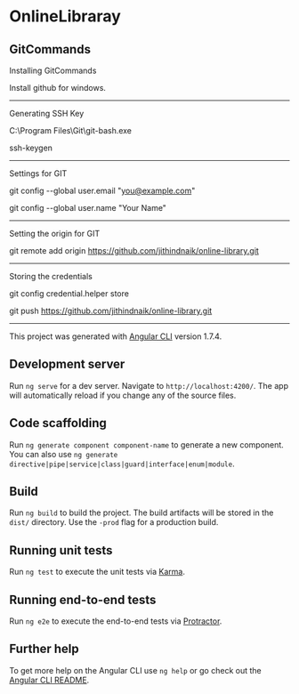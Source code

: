 # OnlineLibraray

## GitCommands

Installing GitCommands

Install github for windows.

----------------------------------------------------------------------------------

Generating SSH Key

C:\Program Files\Git\git-bash.exe

ssh-keygen

----------------------------------------------------------------------------------

Settings for GIT

git config --global user.email "you@example.com"

git config --global user.name "Your Name"

----------------------------------------------------------------------------------

Setting the origin for GIT

git remote add origin https://github.com/jithindnaik/online-library.git

----------------------------------------------------------------------------------

Storing the credentials

git config credential.helper store

git push https://github.com/jithindnaik/online-library.git

----------------------------------------------------------------------------------

This project was generated with [Angular CLI](https://github.com/angular/angular-cli) version 1.7.4.

## Development server

Run `ng serve` for a dev server. Navigate to `http://localhost:4200/`. The app will automatically reload if you change any of the source files.

## Code scaffolding

Run `ng generate component component-name` to generate a new component. You can also use `ng generate directive|pipe|service|class|guard|interface|enum|module`.

## Build

Run `ng build` to build the project. The build artifacts will be stored in the `dist/` directory. Use the `-prod` flag for a production build.

## Running unit tests

Run `ng test` to execute the unit tests via [Karma](https://karma-runner.github.io).

## Running end-to-end tests

Run `ng e2e` to execute the end-to-end tests via [Protractor](http://www.protractortest.org/).

## Further help

To get more help on the Angular CLI use `ng help` or go check out the [Angular CLI README](https://github.com/angular/angular-cli/blob/master/README.md).

